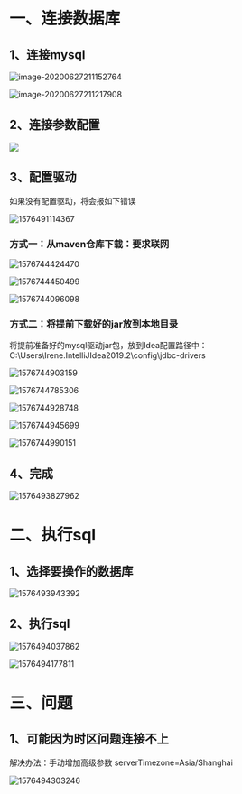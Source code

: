 # 一、连接数据库

## 1、连接mysql

![image-20200627211152764](imgs/image-20200627211152764.png)

![image-20200627211217908](imgs/image-20200627211217908.png)

## 2、连接参数配置

![](imgs/1576492984334.png)

## 3、配置驱动

如果没有配置驱动，将会报如下错误

![1576491114367](imgs\1576491114367.png)

### 方式一：从maven仓库下载：要求联网

![1576744424470](imgs/1576744424470.png)

![1576744450499](imgs/1576744450499.png)

![1576744096098](imgs/1576744096098.png)

### 方式二：将提前下载好的jar放到本地目录

将提前准备好的mysql驱动jar包，放到Idea配置路径中：C:\Users\Irene\.IntelliJIdea2019.2\config\jdbc-drivers

![1576744903159](imgs/1576744903159.png)

![1576744785306](imgs/1576744785306.png)

![1576744928748](imgs/1576744928748.png)

![1576744945699](imgs/1576744945699.png)

![1576744990151](imgs/1576744990151.png)

## 4、完成

![1576493827962](imgs/1576493827962.png)

# 二、执行sql

## 1、选择要操作的数据库

![1576493943392](imgs/1576493943392.png)

## 2、执行sql

![1576494037862](imgs/1576494037862.png)

![1576494177811](imgs/1576494177811.png)

# 三、问题

## 1、可能因为时区问题连接不上

解决办法：手动增加高级参数 serverTimezone=Asia/Shanghai

![1576494303246](imgs/1576494303246.png)